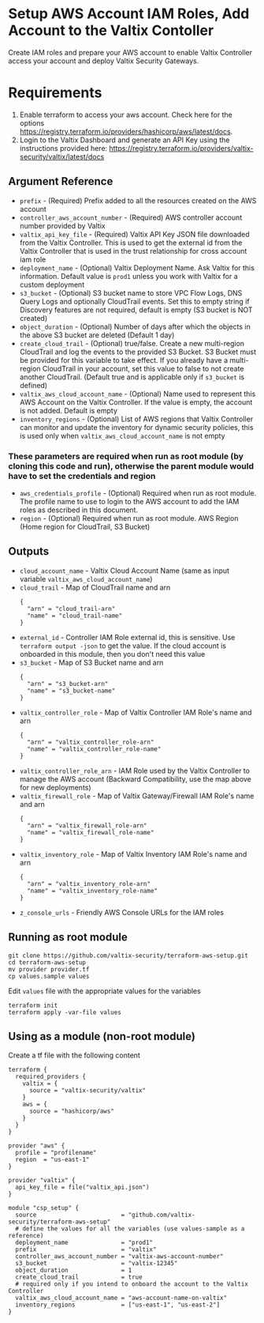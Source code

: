 # Setup AWS Account IAM Roles, Add Account to the Valtix Contoller
Create IAM roles and prepare your AWS account to enable Valtix Controller access your account and deploy Valtix Security Gateways.

# Requirements
1. Enable terraform to access your aws account. Check here for the options https://registry.terraform.io/providers/hashicorp/aws/latest/docs.
1. Login to the Valtix Dashboard and generate an API Key using the instructions provided here: https://registry.terraform.io/providers/valtix-security/valtix/latest/docs

## Argument Reference

* `prefix` - (Required) Prefix added to all the resources created on the AWS account
* `controller_aws_account_number` - (Required) AWS controller account number provided by Valtix
* `valtix_api_key_file` - (Required) Valtix API Key JSON file downloaded from the Valtix Controller. This is used to get the external id from the Valtix Controller that is used in the trust relationship for cross account iam role
* `deployment_name` - (Optional) Valtix Deployment Name. Ask Valtix for this information. Default value is `prod1` unless you work with Valtix for a custom deployment
* `s3_bucket` - (Optional) S3 bucket name to store VPC Flow Logs, DNS Query Logs and optionally CloudTrail events. Set this to empty string if Discovery features are not required, default is empty (S3 bucket is NOT created) 
* `object_duration` - (Optional) Number of days after which the objects in the above S3 bucket are deleted (Default 1 day)
* `create_cloud_trail` - (Optional) true/false. Create a new multi-region CloudTrail and log the events to the provided S3 Bucket. S3 Bucket must be provided for this variable to take effect. If you already have a multi-region CloudTrail in your account, set this value to false to not create another CloudTrail. (Default true and is applicable only if `s3_bucket` is defined)
* `valtix_aws_cloud_account_name` - (Optional) Name used to represent this AWS Account on the Valtix Controller. If the value is empty, the account is not added. Default is empty
* `inventory_regions` - (Optional) List of AWS regions that Valtix Controller can monitor and update the inventory for dynamic security policies, this is used only when `valtix_aws_cloud_account_name` is not empty

### These parameters are required when run as root module (by cloning this code and run), otherwise the parent module would have to set the credentials and region
* `aws_credentials_profile` - (Optional) Required when run as root module. The profile name to use to login to the AWS account to add the IAM roles as described in this document.
* `region` - (Optional) Required when run as root module. AWS Region (Home region for CloudTrail, S3 Bucket)

## Outputs

* `cloud_account_name` - Valtix Cloud Account Name (same as input variable `valtix_aws_cloud_account_name`)
* `cloud_trail` - Map of CloudTrail name and arn
    ```
    {
      "arn" = "cloud_trail-arn"
      "name" = "cloud_trail-name"
    }
    ```
* `external_id` - Controller IAM Role external id, this is sensitive. Use `terraform output -json` to get the value. If the cloud account is onboarded in this module, then you don't need this value
* `s3_bucket` - Map of S3 Bucket name and arn
    ```
    {
      "arn" = "s3_bucket-arn"
      "name" = "s3_bucket-name"
    }
    ```
* `valtix_controller_role` - Map of Valtix Controller IAM Role's name and arn
    ```
    {
      "arn" = "valtix_controller_role-arn"
      "name" = "valtix_controller_role-name"
    }
    ```
* `valtix_controller_role_arn` - IAM Role used by the Valtix Controller to manage the AWS account (Backward Compatibility, use the map above for new deployments)
* `valtix_firewall_role` - Map of Valtix Gateway/Firewall IAM Role's name and arn
    ```
    {
      "arn" = "valtix_firewall_role-arn"
      "name" = "valtix_firewall_role-name"
    }
    ```
* `valtix_inventory_role` - Map of Valtix Inventory IAM Role's name and arn
    ```
    {
      "arn" = "valtix_inventory_role-arn"
      "name" = "valtix_inventory_role-name"
    }
    ```
* `z_console_urls` - Friendly AWS Console URLs for the IAM roles 

## Running as root module
```
git clone https://github.com/valtix-security/terraform-aws-setup.git
cd terraform-aws-setup
mv provider provider.tf
cp values.sample values
```

Edit `values` file with the appropriate values for the variables

```
terraform init
terraform apply -var-file values
```

## Using as a module (non-root module)

Create a tf file with the following content

```hcl
terraform {
  required_providers {
    valtix = {
      source = "valtix-security/valtix"
    }
    aws = {
      source = "hashicorp/aws"
    }
  }
}

provider "aws" {
  profile = "profilename"
  region  = "us-east-1"
}

provider "valtix" {
  api_key_file = file("valtix_api.json")
}

module "csp_setup" {
  source                        = "github.com/valtix-security/terraform-aws-setup"
  # define the values for all the variables (use values-sample as a reference)
  deployment_name               = "prod1"
  prefix                        = "valtix"
  controller_aws_account_number = "valtix-aws-account-number"
  s3_bucket                     = "valtix-12345"
  object_duration               = 1
  create_cloud_trail            = true
  # required only if you intend to onboard the account to the Valtix Controller
  valtix_aws_cloud_account_name = "aws-account-name-on-valtix"
  inventory_regions             = ["us-east-1", "us-east-2"]
}
```
